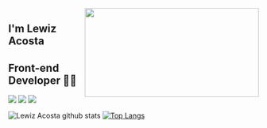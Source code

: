 <img align='right' src="https://media.giphy.com/media/6heBQSjt2IoA8/giphy.gif" width="350"  height="180">

## I'm Lewiz Acosta
## Front-end Developer 👨‍💻

[![](https://img.shields.io/netlify/b769a134-51e4-47ad-a4ad-65defe19ba15?label=Netlify%20Lewiz&style=flat-square)](https://eapresumes-123workforce.netlify.app/)
[![](https://img.shields.io/badge/Linkedin-Lewiz%20Acosta-blue)](https://www.linkedin.com/in/eduacope/)
[![](https://img.shields.io/badge/Gmail-Lewiz%20Acosta-red)](mailto:lewiz.acosta18@gmail.com)

![Lewiz Acosta github stats](https://github-readme-stats.vercel.app/api?username=lewiz17&show_icons=true&theme=default)
[![Top Langs](https://github-readme-stats.vercel.app/api/top-langs/?username=lewiz17&layout=compact&theme=default)](https://github.com/lewiz17/github-readme-stats)


